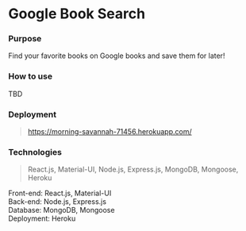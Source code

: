 # Google Book Search  

### Purpose  

Find your favorite books on Google books and save them for later!  

### How to use  

TBD  

### Deployment  

> https://morning-savannah-71456.herokuapp.com/  

### Technologies  

> React.js, Material-UI, Node.js, Express.js, MongoDB, Mongoose, Heroku  

Front-end: React.js, Material-UI  
Back-end: Node.js, Express.js  
Database: MongoDB, Mongoose  
Deployment: Heroku  